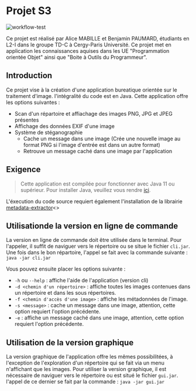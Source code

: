# Projet S3

![workflow-test](https://github.com/benjaero/Image-Process/actions/workflows/maven-test.yml/badge.svg)

Ce projet est réalisé par Alice MABILLE et Benjamin PAUMARD, étudiants en L2-I dans le groupe TD-C à Cergy-Paris Université. Ce projet met en application les connaissances aquises dans les UE "Programmation orientée Objet" ainsi que "Boite à Outils du Programmeur".

## Introduction
Ce projet vise à la création d'une application bureatique orientée sur le traitement d'image. l'intégralité du code est en Java.
Cette application offre les options suivantes :
* Scan d'un répartoire et affiachage des images PNG, JPG et JPEG présentes
* Affichage des données EXIF d'une image
* Système de stéganographie
  * Cache un message dans une image (Crée une nouvelle image au format PNG si l'image d'entrée est dans un autre format)
  * Retrouve un message caché dans une image par l'application

## Exigence
> Cette application est compilée pour fonctionner avec Java 11 ou supérieur. Pour installer Java, veuillez vous rendre [ici](https://www.oracle.com/java/technologies/downloads/).

L'éxecution du code source requiert également l'installation de la librairie [metadata-extractor](https://github.com/drewnoakes/metadata-extractor)<>


## Utilisationde la version en ligne de commande
La version en ligne de commande doit être utilisée dans le terminal. Pour l'appeler, il suffit de naviguer vers le répertoire ou se situe le fichier `cli.jar`. Une fois dans le bon répartoire, l'appel se fait avec la commande suivante :  `java -jar cli.jar`

Vous pouvez ensuite placer les options suivante :
* `-h` ou `--help` : affiche l'aide de l'application (version cli)
* `-d <chemin d'un répertoire>` : affiche toutes les images contenues dans un répertoire et dans les sous répertoires.
* `-f <chemin d'accès d'une image>` : affiche les métadonnées de l'image.
* `-s <message>` : cache un message dans une image, attention, cette option requiert l'option précédente. 
* `-e` : affiche un message caché dans une image, attention, cette option requiert l'option précédente. 

## Utilisation de la version graphique

La version graphique de l'application offre les mêmes possibilitées, à l'exception de l'exploration d'un répertoire qui se fait via un menu n'affichant que les images. Pour utiliser la version graphique, il est nécessaire de naviguer vers le répertoire ou est situé le fichier `gui.jar`. l'appel de ce dernier se fait par la commande : `java -jar gui.jar`
